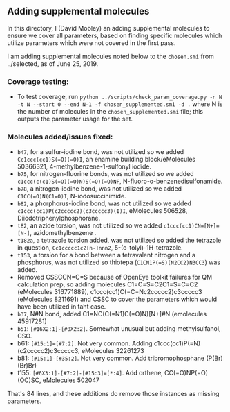 ## Adding supplemental molecules

In this directory, I (David Mobley) an adding supplemental molecules to ensure we cover all parameters, based on finding specific molecules which utilize parameters which were not covered in the first pass.

I am adding supplemental molecules noted below to the `chosen.smi` from ../selected, as of June 25, 2019.

### Coverage testing:
- To test coverage, run `python ../scripts/check_param_coverage.py -n N -t N --start 0 --end N-1 -f chosen_supplemented.smi -d .` where N is the number of molecules in the `chosen_supplemented.smi` file; this outputs the parameter usage for the set.

### Molecules added/issues fixed:
- `b47`, for a sulfur-iodine bond, was not utilized so we added `Cc1ccc(cc1)S(=O)(=O)I`, an enamine building block/eMolecules 50366321, 4-methylbenzene-1-sulfonyl iodide.
- `b75`, for nitrogen-fluorine bonds, was not utilized so we added `c1ccc(c(c1)S(=O)(=O)N)S(=O)(=O)NF`, N-fluoro-o-benzenedisulfonamide. 
- `b78`, a nitrogen-iodine bond, was not utilized so we added `C1CC(=O)N(C1=O)I`, N-iodosuccinimide.
- `b82`, a phorphorus-iodine bond, was not utilized so we added `c1ccc(cc1)P(c2ccccc2)(c3ccccc3)(I)I`, eMolecules 506528, Diiodotriphenylphosphorane.
- `t82`, an azide torsion, was not utilized so we added `c1ccc(cc1)CN=[N+]=[N-]`, azidomethylbenzene .
- `t182a`, a tetrazole torsion added, was not utilized so added the tetrazole in question, `Cc1ccccc1c2[n-]nnn2`, 5-(o-tolyl)-1H-tetrazole.
- `t153`, a torsion for a bond between a tetravalent nitrogen and a phosphorus, was not utilized so thiotepa (`C1CN1P(=S)(N2CC2)N3CC3`) was added.
- Removed CSSCCN=C=S because of OpenEye toolkit failures for QM calculation prep, so adding molecules C1=C=S=C2C1=S=C=C2 (eMolecules 316771889), c1ccc(cc1)C(=C=Nc2ccccc2)c3ccccc3 (eMolecules 8211691) and CSSC to cover the parameters which would have been utilized in taht case.
- `b37`, N#N bond, added C1=NC(C(=N1)C(=O)N)[N+]#N (emolecules 45917281)
- `b51`: `[#16X2:1]-[#8X2:2]`. Somewhat unusual but adding methylsulfanol, CSO.
- b61: `[#15:1]=[#7:2]`. Not very common. Adding c1ccc(cc1)P(=N)(c2ccccc2)c3ccccc3, eMolecules 32261273
- b81: `[#15:1]-[#35:2]`. Not very common. Add tribromophosphane (P(Br)(Br)Br)
- t155: `[#6X3:1]-[#7:2]-[#15:3]=[*:4]`. Add orthene, CC(=O)NP(=O)(OC)SC, eMolecules 502047

That's 84 lines, and these additions do remove those instances as missing parameters. 
